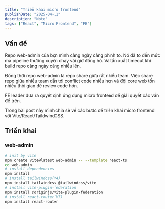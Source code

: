 ```yaml
---
title: "Triển khai micro frontend"
publishDate: "2025-04-11"
description: "Note"
tags: ["React", "Micro Frontend", "FE"]
---
```


## Vấn đề

Repo web-admin của bọn mình càng ngày càng phình to.
Nó đã to đến mức mà pipeline thường xuyên chạy vài giờ đồng hồ.
Và tần xuất timeout khi build repo càng ngày càng nhiều lên.

Đồng thời repo web-admin là repo share giữa rất nhiều team.
Việc share repo giữa nhiều team dẫn tới conflict code nhiều hơn và đội core web tốn nhiều thời gian để review code hơn.

FE leader đưa ra quyết định ứng dụng micro frontend để giải quyết các vấn đề trên.

Trong bài post này mình chia sẻ về các bước để triển khai micro frontend với Vite/React/TaildwindCSS.

## Triển khai

### web-admin

```bash
# init by vite
npm create vite@latest web-admin -- --template react-ts
cd web-admin
# install dependencies
npm install
# install tailwindcss(V4)
npm install tailwindcss @tailwindcss/vite
# install vite-plugin-federation
npm install @originjs/vite-plugin-federation
# install react-router(V7)
npm install react-router
```
